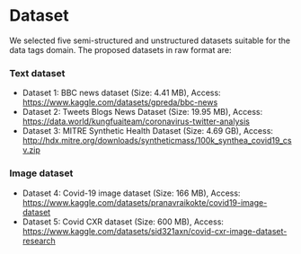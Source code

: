 # Dataset
We selected five semi-structured and unstructured datasets suitable for the data tags domain. The proposed datasets in raw format are:
### Text dataset
- Dataset 1: BBC news dataset (Size: 4.41 MB), Access: https://www.kaggle.com/datasets/gpreda/bbc-news
- Dataset 2: Tweets Blogs News Dataset (Size: 19.95 MB), Access: https://data.world/kungfuaiteam/coronavirus-twitter-analysis
- Dataset 3: MITRE Synthetic Health Dataset (Size: 4.69 GB), Access: http://hdx.mitre.org/downloads/syntheticmass/100k_synthea_covid19_csv.zip
### Image dataset
- Dataset 4: Covid-19 image dataset (Size: 166 MB), Access: https://www.kaggle.com/datasets/pranavraikokte/covid19-image-dataset
- Dataset 5: Covid CXR dataset (Size: 600 MB), Access: https://www.kaggle.com/datasets/sid321axn/covid-cxr-image-dataset-research
